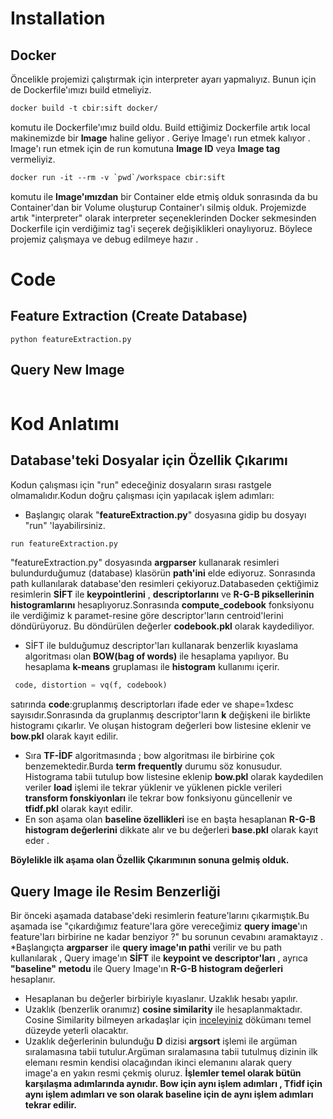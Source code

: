 # Installation

## Docker
Öncelikle projemizi çalıştırmak için interpreter ayarı yapmalıyız. Bunun için de Dockerfile'ımızı build etmeliyiz.
````dockerfile
docker build -t cbir:sift docker/
````
komutu ile Dockerfile'ımız build oldu. Build ettiğimiz Dockerfile artık local makinemizde bir **Image** haline geliyor . 
Geriye Image'ı run etmek kalıyor . Image'ı run etmek için de run komutuna **Image ID** veya **Image tag** vermeliyiz.
```dockerfile
docker run -it --rm -v `pwd`/workspace cbir:sift 
```
komutu ile **Image'ımızdan** bir Container elde etmiş olduk sonrasında da bu Container'dan bir Volume oluşturup Container'ı 
silmiş olduk. Projemizde artık "interpreter" olarak interpreter seçeneklerinden Docker sekmesinden Dockerfile için 
verdiğimiz tag'i seçerek değişiklikleri onaylıyoruz. Böylece projemiz çalışmaya ve debug edilmeye hazır .

# Code

## Feature Extraction (Create Database)

```
python featureExtraction.py
```

## Query New Image

```

```

# Kod Anlatımı
## Database'teki Dosyalar için Özellik Çıkarımı
Kodun çalışması için "run" edeceğiniz dosyaların sırası rastgele olmamalıdır.Kodun doğru çalışması için yapılacak
işlem adımları:
* Başlangıç olarak "**featureExtraction.py**" dosyasına gidip bu dosyayı "run" 'layabilirsiniz.
```python
run featureExtraction.py
```
"featureExtraction.py" dosyasında **argparser** kullanarak resimleri bulundurduğumuz (database) klasörün **path'ini** elde ediyoruz. Sonrasında path
kullanılarak database'den resimleri çekiyoruz.Databaseden çektiğimiz resimlerin **SİFT** ile **keypointlerini** , **descriptorlarını**
ve **R-G-B piksellerinin histogramlarını** hesaplıyoruz.Sonrasında **compute_codebook** fonksiyonu ile verdiğimiz k paramet-resine göre 
descriptor'ların centroid'lerini döndürüyoruz. Bu döndürülen değerler **codebook.pkl** olarak kaydediliyor. 
* SİFT ile bulduğumuz descriptor'ları kullanarak benzerlik kıyaslama algoritması olan **BOW(bag of words)** ile hesaplama 
yapılıyor. Bu hesaplama **k-means** gruplaması ile **histogram** kullanımı içerir.
````python
 code, distortion = vq(f, codebook)
````
satırında **code**:gruplanmış descriptorları ifade eder ve shape=1xdesc sayısıdır.Sonrasında da gruplanmış descriptor'ların
**k** değişkeni ile birlikte histogramı çıkarlır. Ve oluşan histogram değerleri bow listesine eklenir ve **bow.pkl** olarak 
kayıt edilir. 
* Sıra **TF-İDF** algoritmasında ; bow algoritması ile birbirine çok benzemektedir.Burda **term frequently** durumu söz konusudur.
Histograma tabii tutulup bow listesine eklenip **bow.pkl** olarak kaydedilen veriler **load** işlemi ile tekrar yüklenir ve 
yüklenen pickle verileri **transform fonskiyonları** ile tekrar bow fonksiyonu güncellenir ve **tfidf.pkl** olarak kayıt edilir.
* En son aşama olan **baseline özellikleri** ise en başta hesaplanan **R-G-B histogram değerlerini** dikkate alır ve bu değerleri 
**base.pkl** olarak kayıt eder . 

**Böylelikle ilk aşama olan Özellik Çıkarımının sonuna gelmiş olduk.**

## Query Image ile Resim Benzerliği
Bir önceki aşamada database'deki resimlerin feature'larını çıkarmıştık.Bu aşamada ise "çıkardığımız feature'lara göre
vereceğimiz **query image**'ın feature'ları birbirine ne kadar benziyor ?" bu sorunun cevabını aramaktayız .
*Başlangıçta **argparser** ile **query image'ın pathi** verilir ve bu path kullanılarak , Query image'ın **SİFT** ile **keypoint ve 
descriptor'ları** , ayrıca **"baseline" metodu** ile Query Image'ın **R-G-B histogram değerleri** hesaplanır.
* Hesaplanan bu değerler birbiriyle kıyaslanır. Uzaklık hesabı yapılır.
* Uzaklık (benzerlik oranımız)  **cosine similarity** ile hesaplanmaktadır. Cosine Similarity bilmeyen arkadaşlar için
[inceleyiniz](http://www.selcukbasak.com/download/TurkceDokumanBenzerligi.pdf) dökümanı temel düzeyde yeterli olacaktır. 
* Uzaklık değerlerinin bulunduğu **D** dizisi **argsort** işlemi ile argüman sıralamasına tabii tutulur.Argüman sıralamasına
tabii tutulmuş dizinin ilk elemanı resmin kendisi olacağından ikinci elemanını alarak query image'a en yakın resmi çekmiş
oluruz.
**İşlemler temel olarak bütün karşılaşma adımlarında aynıdır. Bow için aynı işlem adımları , Tfidf için aynı işlem adımları
ve son olarak baseline için de aynı işlem adımları tekrar edilir.**
